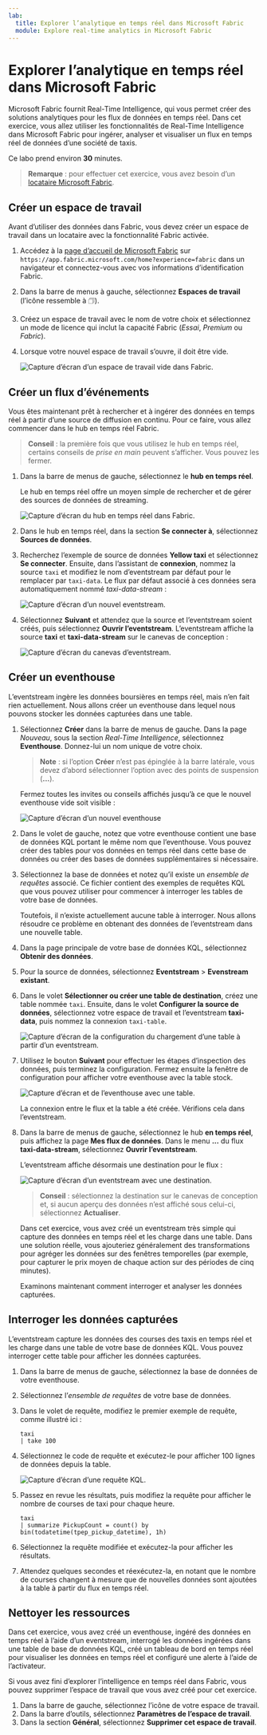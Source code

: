 ```yaml
---
lab:
  title: Explorer l’analytique en temps réel dans Microsoft Fabric
  module: Explore real-time analytics in Microsoft Fabric
---
```


# Explorer l’analytique en temps réel dans Microsoft Fabric

Microsoft Fabric fournit Real-Time Intelligence, qui vous permet créer des solutions analytiques pour les flux de données en temps réel. Dans cet exercice, vous allez utiliser les fonctionnalités de Real-Time Intelligence dans Microsoft Fabric pour ingérer, analyser et visualiser un flux en temps réel de données d’une société de taxis.

Ce labo prend environ **30** minutes.

> **Remarque** : pour effectuer cet exercice, vous avez besoin d’un [locataire Microsoft Fabric](https://learn.microsoft.com/fabric/get-started/fabric-trial).

## Créer un espace de travail

Avant d’utiliser des données dans Fabric, vous devez créer un espace de travail dans un locataire avec la fonctionnalité Fabric activée.

1. Accédez à la [page d’accueil de Microsoft Fabric](https://app.fabric.microsoft.com/home?experience=fabric) sur `https://app.fabric.microsoft.com/home?experience=fabric` dans un navigateur et connectez-vous avec vos informations d’identification Fabric.
1. Dans la barre de menus à gauche, sélectionnez **Espaces de travail** (l’icône ressemble à &#128455;).
1. Créez un espace de travail avec le nom de votre choix et sélectionnez un mode de licence qui inclut la capacité Fabric (*Essai*, *Premium* ou *Fabric*).
1. Lorsque votre nouvel espace de travail s’ouvre, il doit être vide.

    ![Capture d’écran d’un espace de travail vide dans Fabric.](./images/new-workspace.png)

## Créer un flux d’événements

Vous êtes maintenant prêt à rechercher et à ingérer des données en temps réel à partir d’une source de diffusion en continu. Pour ce faire, vous allez commencer dans le hub en temps réel Fabric.

> **Conseil** : la première fois que vous utilisez le hub en temps réel, certains conseils de *prise en main* peuvent s’afficher. Vous pouvez les fermer.

1. Dans la barre de menus de gauche, sélectionnez le **hub en temps réel**.

    Le hub en temps réel offre un moyen simple de rechercher et de gérer des sources de données de streaming.

    ![Capture d’écran du hub en temps réel dans Fabric.](./images/real-time-hub.png)

1. Dans le hub en temps réel, dans la section **Se connecter à**, sélectionnez **Sources de données**.
1. Recherchez l’exemple de source de données **Yellow taxi** et sélectionnez **Se connecter**. Ensuite, dans l’assistant de **connexion**, nommez la source `taxi` et modifiez le nom d’eventstream par défaut pour le remplacer par `taxi-data`. Le flux par défaut associé à ces données sera automatiquement nommé *taxi-data-stream* :

    ![Capture d’écran d’un nouvel eventstream.](./images/name-eventstream.png)

1. Sélectionnez **Suivant** et attendez que la source et l’eventstream soient créés, puis sélectionnez **Ouvrir l’eventstream**. L’eventstream affiche la source **taxi** et **taxi-data-stream** sur le canevas de conception :

   ![Capture d’écran du canevas d’eventstream.](./images/new-taxi-stream.png)

## Créer un eventhouse

L’eventstream ingère les données boursières en temps réel, mais n’en fait rien actuellement. Nous allons créer un eventhouse dans lequel nous pouvons stocker les données capturées dans une table.

1. Sélectionnez **Créer** dans la barre de menus de gauche. Dans la page *Nouveau*, sous la section *Real-Time Intelligence*, sélectionnez **Eventhouse**. Donnez-lui un nom unique de votre choix.

    >**Note** : si l’option **Créer** n’est pas épinglée à la barre latérale, vous devez d’abord sélectionner l’option avec des points de suspension (**...**).

    Fermez toutes les invites ou conseils affichés jusqu’à ce que le nouvel eventhouse vide soit visible :

    ![Capture d’écran d’un nouvel eventhouse](./images/create-eventhouse.png)

1. Dans le volet de gauche, notez que votre eventhouse contient une base de données KQL portant le même nom que l’eventhouse. Vous pouvez créer des tables pour vos données en temps réel dans cette base de données ou créer des bases de données supplémentaires si nécessaire.
1. Sélectionnez la base de données et notez qu’il existe un *ensemble de requêtes* associé. Ce fichier contient des exemples de requêtes KQL que vous pouvez utiliser pour commencer à interroger les tables de votre base de données.

    Toutefois, il n’existe actuellement aucune table à interroger. Nous allons résoudre ce problème en obtenant des données de l’eventstream dans une nouvelle table.

1. Dans la page principale de votre base de données KQL, sélectionnez **Obtenir des données**.
1. Pour la source de données, sélectionnez **Eventstream** > **Evenstream existant**.
1. Dans le volet **Sélectionner ou créer une table de destination**, créez une table nommée `taxi`. Ensuite, dans le volet **Configurer la source de données**, sélectionnez votre espace de travail et l’eventstream **taxi-data**, puis nommez la connexion `taxi-table`.

   ![Capture d’écran de la configuration du chargement d’une table à partir d’un eventstream.](./images/configure-destination.png)

1. Utilisez le bouton **Suivant** pour effectuer les étapes d’inspection des données, puis terminez la configuration. Fermez ensuite la fenêtre de configuration pour afficher votre eventhouse avec la table stock.

   ![Capture d’écran et de l’eventhouse avec une table.](./images/eventhouse-with-table.png)

    La connexion entre le flux et la table a été créée. Vérifions cela dans l’eventstream.

1. Dans la barre de menus de gauche, sélectionnez le hub **en temps réel**, puis affichez la page **Mes flux de données**. Dans le menu **...** du flux **taxi-data-stream**, sélectionnez **Ouvrir l’eventstream**.

    L’eventstream affiche désormais une destination pour le flux :

   ![Capture d’écran d’un eventstream avec une destination.](./images/eventstream-destination.png)

    > **Conseil** : sélectionnez la destination sur le canevas de conception et, si aucun aperçu des données n’est affiché sous celui-ci, sélectionnez **Actualiser**.

    Dans cet exercice, vous avez créé un eventstream très simple qui capture des données en temps réel et les charge dans une table. Dans une solution réelle, vous ajouteriez généralement des transformations pour agréger les données sur des fenêtres temporelles (par exemple, pour capturer le prix moyen de chaque action sur des périodes de cinq minutes).

    Examinons maintenant comment interroger et analyser les données capturées.

## Interroger les données capturées

L’eventstream capture les données des courses des taxis en temps réel et les charge dans une table de votre base de données KQL. Vous pouvez interroger cette table pour afficher les données capturées.

1. Dans la barre de menus de gauche, sélectionnez la base de données de votre eventhouse.
1. Sélectionnez l’*ensemble de requêtes* de votre base de données.
1. Dans le volet de requête, modifiez le premier exemple de requête, comme illustré ici :

    ```kql
    taxi
    | take 100
    ```

1. Sélectionnez le code de requête et exécutez-le pour afficher 100 lignes de données depuis la table.

    ![Capture d’écran d’une requête KQL.](./images/kql-stock-query.png)

1. Passez en revue les résultats, puis modifiez la requête pour afficher le nombre de courses de taxi pour chaque heure.

    ```kql
    taxi
    | summarize PickupCount = count() by bin(todatetime(tpep_pickup_datetime), 1h)
    ```

1. Sélectionnez la requête modifiée et exécutez-la pour afficher les résultats.
1. Attendez quelques secondes et réexécutez-la, en notant que le nombre de courses changent à mesure que de nouvelles données sont ajoutées à la table à partir du flux en temps réel.

## Nettoyer les ressources

Dans cet exercice, vous avez créé un eventhouse, ingéré des données en temps réel à l’aide d’un eventstream, interrogé les données ingérées dans une table de base de données KQL, créé un tableau de bord en temps réel pour visualiser les données en temps réel et configuré une alerte à l’aide de l’activateur.

Si vous avez fini d’explorer l’intelligence en temps réel dans Fabric, vous pouvez supprimer l’espace de travail que vous avez créé pour cet exercice.

1. Dans la barre de gauche, sélectionnez l’icône de votre espace de travail.
2. Dans la barre d’outils, sélectionnez **Paramètres de l’espace de travail**.
3. Dans la section **Général**, sélectionnez **Supprimer cet espace de travail**.
